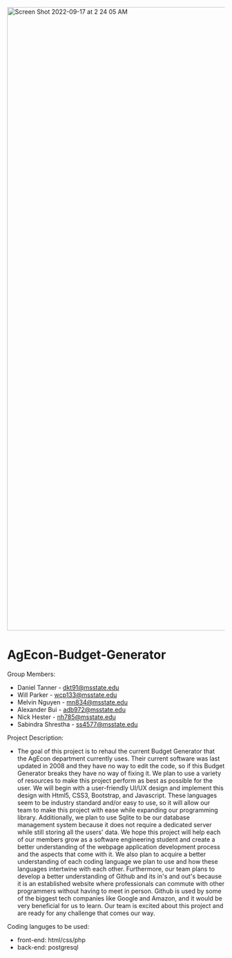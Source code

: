 <img width="1440" alt="Screen Shot 2022-09-17 at 2 24 05 AM" src="https://user-images.githubusercontent.com/61631923/190845625-18cc98af-0d73-4423-a593-04affb433486.png">


# AgEcon-Budget-Generator

Group Members: 
* Daniel Tanner - dkt91@msstate.edu
* Will Parker - wcp133@msstate.edu
* Melvin Nguyen - mn834@msstate.edu
* Alexander Bui - adb972@msstate.edu
* Nick Hester - nh785@msstate.edu
* Sabindra Shrestha - ss4577@msstate.edu

Project Description:
* The goal of this project is to rehaul the current Budget Generator that the AgEcon department currently uses. Their current software was last updated in 2008 and they have no way to edit the code, so if this Budget Generator breaks they have no way of fixing it. We plan to use a variety of resources to make this project perform as best as possible for the user. We will begin with a user-friendly UI/UX design and implement this design with Html5, CSS3, Bootstrap, and Javascript. These languages seem to be industry standard and/or easy to use, so it will allow our team to make this project with ease while expanding our programming library. Additionally, we plan to use Sqlite to be our database management system because it does not require a dedicated server while still storing all the users' data. We hope this project will help each of our members grow as a software engineering student and create a better understanding of the webpage application development process and the aspects that come with it. We also plan to acquire a better understanding of each coding language we plan to use and how these languages intertwine with each other. Furthermore, our team plans to develop a better understanding of Github and its in's and out's because it is an established website where professionals can commute with other programmers without having to meet in person. Github is used by some of the biggest tech companies like Google and Amazon, and it would be very beneficial for us to learn. Our team is excited about this project and are ready for any challenge that comes our way.

Coding languges to be used:
* front-end: html/css/php
* back-end: postgresql
